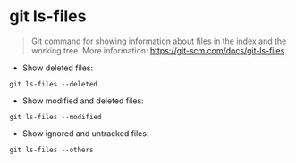 # git ls-files

> Git command for showing information about files in the index and the working tree.
> More information: <https://git-scm.com/docs/git-ls-files>.

- Show deleted files:

`git ls-files --deleted`

- Show modified and deleted files:

`git ls-files --modified`

- Show ignored and untracked files:

`git ls-files --others`
